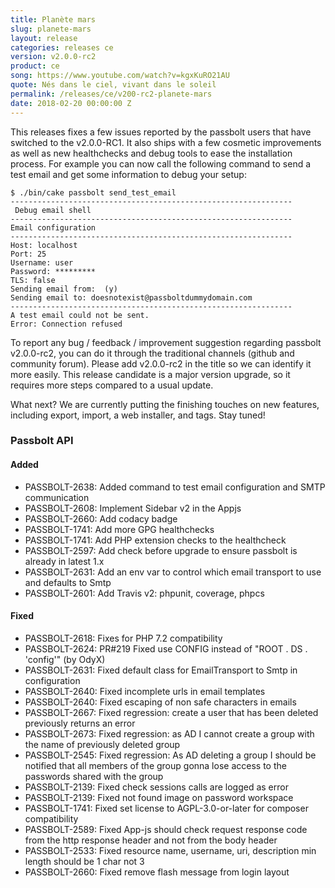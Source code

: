 ```yaml
---
title: Planète mars
slug: planete-mars
layout: release
categories: releases ce
version: v2.0.0-rc2
product: ce
song: https://www.youtube.com/watch?v=kgxKuRO21AU
quote: Nés dans le ciel, vivant dans le soleil
permalink: /releases/ce/v200-rc2-planete-mars
date: 2018-02-20 00:00:00 Z
---
```


This releases fixes a few issues reported by the passbolt users that have switched to the v2.0.0-RC1. 
It also ships with a few cosmetic improvements as well as new healthchecks and debug tools to ease the 
installation process. For example you can now call the following command to send a test email and get 
some information to debug your setup:

```
$ ./bin/cake passbolt send_test_email
---------------------------------------------------------------
 Debug email shell
---------------------------------------------------------------
Email configuration
---------------------------------------------------------------
Host: localhost
Port: 25
Username: user
Password: *********
TLS: false
Sending email from:  (y)
Sending email to: doesnotexist@passboltdummydomain.com
---------------------------------------------------------------
A test email could not be sent.
Error: Connection refused
```

To report any bug / feedback / improvement suggestion regarding passbolt v2.0.0-rc2, you can do it 
through the traditional channels (github and community forum). Please add v2.0.0-rc2 in the title 
so we can identify it more easily. This release candidate is a major version upgrade, so it requires 
more steps compared to a usual update. 

What next? We are currently putting the finishing touches on new features, including export, import, a 
web installer, and tags. Stay tuned!

### Passbolt API
#### Added

- PASSBOLT-2638: Added command to test email configuration and SMTP communication
- PASSBOLT-2608: Implement Sidebar v2 in the Appjs
- PASSBOLT-2660: Add codacy badge
- PASSBOLT-1741: Add more GPG healthchecks
- PASSBOLT-1741: Add PHP extension checks to the healthcheck
- PASSBOLT-2597: Add check before upgrade to ensure passbolt is already in latest 1.x
- PASSBOLT-2631: Add an env var to control which email transport to use and defaults to Smtp
- PASSBOLT-2601: Add Travis v2: phpunit, coverage, phpcs

#### Fixed

- PASSBOLT-2618: Fixes for PHP 7.2 compatibility
- PASSBOLT-2624: PR#219 Fixed use CONFIG instead of "ROOT . DS . 'config'" (by OdyX)
- PASSBOLT-2631: Fixed default class for EmailTransport to Smtp in configuration
- PASSBOLT-2640: Fixed incomplete urls in email templates
- PASSBOLT-2640: Fixed escaping of non safe characters in emails
- PASSBOLT-2667: Fixed regression: create a user that has been deleted previously returns an error
- PASSBOLT-2673: Fixed regression: as AD I cannot create a group with the name of previously deleted group
- PASSBOLT-2545: Fixed regression: As AD deleting a group I should be notified that all members of the group gonna lose access to the passwords shared with the group
- PASSBOLT-2139: Fixed check sessions calls are logged as error
- PASSBOLT-2139: Fixed not found image on password workspace
- PASSBOLT-1741: Fixed set license to AGPL-3.0-or-later for composer compatibility
- PASSBOLT-2589: Fixed App-js should check request response code from the http response header and not from the body header
- PASSBOLT-2533: Fixed resource name, username, uri, description min length should be 1 char not 3
- PASSBOLT-2660: Fixed remove flash message from login layout

